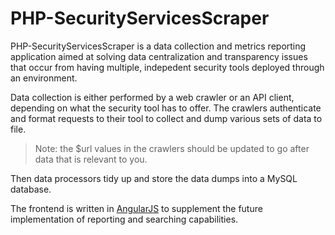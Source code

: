 # PHP-SecurityServicesScraper

PHP-SecurityServicesScraper is a data collection and metrics reporting application aimed at solving data centralization and transparency issues that occur from having multiple, indepedent security tools deployed through an environment. 

Data collection is either performed by a web crawler or an API client, depending on what the security tool has to offer. The crawlers authenticate and format requests to their tool to collect and dump various sets of data to file. 

>Note: the $url values in the crawlers should be updated to go after data that is relevant to you.

Then data processors tidy up and store the data dumps into a MySQL database. 

The frontend is written in [AngularJS](https://angularjs.org) to supplement the future implementation of reporting and searching capabilities.

